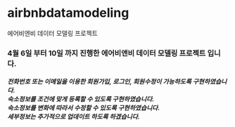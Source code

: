 # airbnbdatamodeling
에어비엔비 데이터 모델링 프로젝트

<h3>4월 6일 부터 10일 까지 진행한 에어비앤비 데이터 모델링 프로젝트 입니다.</h3>


<h5>전화번호 또는 이메일을 이용한 회원가입, 로그인, 회원수정이 가능하도록 구현하였습니다.
<br>숙소정보를 조건에 맞게 등록할 수 있도록 구현하였습니다.
<br>숙소정보를 변화에 따라서 수정할 수 있도록 구현하였습니다.
<br>세부정보는 추가적으로 업데이트 하도록 하겠습니다.</h5>
